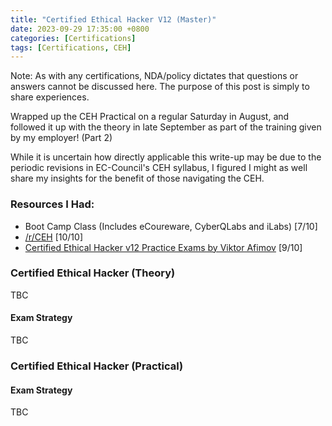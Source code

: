 ```yaml
---
title: "Certified Ethical Hacker V12 (Master)"
date: 2023-09-29 17:35:00 +0800
categories: [Certifications]
tags: [Certifications, CEH]
---
```


Note: As with any certifications, NDA/policy dictates that questions or answers cannot be discussed here. The purpose of this post is simply to share experiences.

Wrapped up the CEH Practical on a regular Saturday in August, and followed it up with the theory in late September as part of the training given by my employer! (Part 2)

While it is uncertain how directly applicable this write-up may be due to the periodic revisions in EC-Council's CEH syllabus, I figured I might as well share my insights for the benefit of those navigating the CEH.

### Resources I Had:

- Boot Camp Class (Includes eCoureware, CyberQLabs and iLabs) [7/10]
- [/r/CEH](https://www.reddit.com/r/CEH/) [10/10]
- [Certified Ethical Hacker v12 Practice Exams by Viktor Afimov](https://www.udemy.com/course/ec-council-ceh/) [9/10]

### Certified Ethical Hacker (Theory)

TBC

#### Exam Strategy

TBC

### Certified Ethical Hacker (Practical)

#### Exam Strategy

TBC
